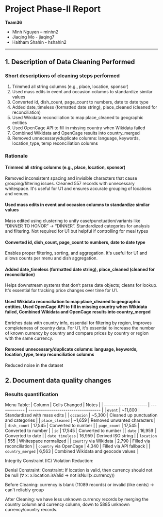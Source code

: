 # Project Phase-II Report

**Team36**

- Minh Nguyen – minhn2
- Jiaqing Mo - jiaqing7  
- Haitham Shahin - hshahin2

---

## 1. Description of Data Cleaning Performed

### Short descriptions of cleaning steps performed

1. Trimmed all string columns (e.g., place, location, sponsor)
1. Used mass edits in event and occasion columns to standardize similar values 
1. Converted id, dish_count, page_count to numbers, date to date type
1. Added date_timeless (formatted date string), place_cleaned (cleaned for reconciliation)
1. Used Wikidata reconciliation to map place_cleaned to geographic entities
1. Used OpenCage API to fill in missing country when Wikidata failed
1. Combined Wikidata and OpenCage results into country_merged
1. Removed unnecessary/duplicate columns: language, keywords, location_type, temp reconciliation columns

### Rationale

#### Trimmed all string columns (e.g., place, location, sponsor)

Removed inconsistent spacing and invisible characters that cause grouping/filtering issues. Cleaned 557 records with unnecessary whitespace. It's useful for U1 and ensures accurate grouping of locations and venues.

#### Used mass edits in event and occasion columns to standardize similar values

Mass edited using clustering to unify case/punctuation/variants like “DINNER TO HONOR” → “DINNER”. Standardized categories for analysis and filtering. Not required for U1 but helpful if controlling for meal types

#### Converted id, dish_count, page_count to numbers, date to date type

Enables proper filtering, sorting, and aggregation. It's useful for U1 and allows counts per menu and dish aggregation.

#### Added date_timeless (formatted date string), place_cleaned (cleaned for reconciliation)

Helps downstream systems that don’t parse date objects; cleans for lookup. It's essential for tracking price changes over time for U1.

#### Used Wikidata reconciliation to map place_cleaned to geographic entities, Used OpenCage API to fill in missing country when Wikidata failed, Combined Wikidata and OpenCage results into country_merged

Enriches data with country info, essential for filtering by region, Improves completeness of country data. For U1, it's essential to increase the number of known currency by country and compare prices by country or region with the same currency.


#### Removed unnecessary/duplicate columns: language, keywords, location_type, temp reconciliation columns

Reduced noise in the dataset

## 2. Document data quality changes

### Results quantification

Menu Table:
| Column                 | Cells Changed | Notes                                 |
| ---------------------- | ------------- | ------------------------------------- |
| `event`                | \~11,800      | Standardized with mass edits          |
| `occasion`             | \~5,300       | Cleaned up punctuation and categories |
| `place_cleaned`        | \~1,659       | Removed unwanted characters           |
| `dish_count`           | 17,545        | Converted to number                   |
| `page_count`           | 17,545        | Converted to number                   |
| `id`                   | 17,545        | Converted to number                   |
| `date`                 | 16,959        | Converted to date                     |
| `date_timeless`        | 16,959        | Derived ISO string                    |
| `location`             | 555           | Whitespace normalized                 |
| `country` via Wikidata | 2,790         | Filled via reconciliation             |
| `country` via OpenCage | 4,340         | Filled via API fallback               |
| `country_merged`       | 6,563         | Combined Wikidata and geocode values  |



Integrity Constraint (IC) Violation Reduction:


Denial Constraint:
Constraint:
If location is valid, then currency should not be null
(∀ x: x.location.isValid → not isNull(x.currency))

Before Cleaning:
currency is blank (11089 records) or invalid (like cents) → can't reliably group

After Cleaning:
we have less unknown currency records by merging the country column and currency column, down to 5885 unknown currency/country records.


